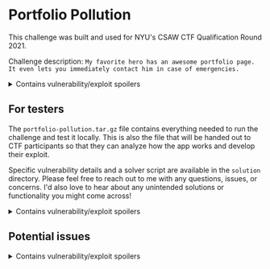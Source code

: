 # Portfolio Pollution
This challenge was built and used for NYU's CSAW CTF Qualification Round 2021.

Challenge description: `My favorite hero has an awesome portfolio page. It even lets you immediately contact him in case of emergencies.`
<details>
    <summary>Contains vulnerability/exploit spoilers</summary>
    This challenge revolves around chaining together prototype pollution and cross-site scripting in order to steal a cookie (the flag). There is also some specific encoding required to bypass a blacklist filter.
    There are two up-to-date yet still vulnerable npm packages used by the app that make all of this possible (specifically <code>merge-objects</code> and <code>xss</code>).
    <br><br>
    All of the required vulnerabilites are publicly documented whether that's in an npm warning, a list of known exploits, or a GitHub issue.
    The intended solution is for players to identify these vulnerable packages, research their specifics, and then use this information to piece together a payload that allows them to bypass the filters and steal the cookie.
</details>

## For testers
The `portfolio-pollution.tar.gz` file contains everything needed to run the challenge and test it locally.
This is also the file that will be handed out to CTF participants so that they can analyze how the app works and develop their exploit.

Specific vulnerability details and a solver script are available in the `solution` directory.
Please feel free to reach out to me with any questions, issues, or concerns.
I'd also love to hear about any unintended solutions or functionality you might come across!

<details>
    <summary>Contains vulnerability/exploit spoilers</summary>
    Please note that due to the persistent nature of the global object prototype (as noted in the potential issues section below), attempting to pollute the same property more than once will cause an array length error in the Docker container.
    <br><br>
    This can be circumvented locally by either adding the same reset mechanism used in the <code>challenge/index.js</code> file, restarting the container, or wrapping the merge function in a try-catch block as you work on the next stage of the exploit.
</details>

## Potential issues
<details>
    <summary>Contains vulnerability/exploit spoilers</summary>
    The prototype pollution vulnerability requires the global object prototype itself to be polluted (i.e., <code>{}.__proto__</code>).
    This means that if one participant were to pollute the object, it would affect all other players using the same server.
    <br><br>
    Currently, this is solved by clearing the prototype pollution as soon as the vulnerable code snippet runs so that other players are not affected.
    This functionality does not exist in the packaged source code that is distributed to players as it would too clearly indicate the solution.
    <br><br>
    For now this seems to work, but it's something I'll keep an eye on. A more robust solution would require separate instances for each player which should be avoided if possible.
</details>
